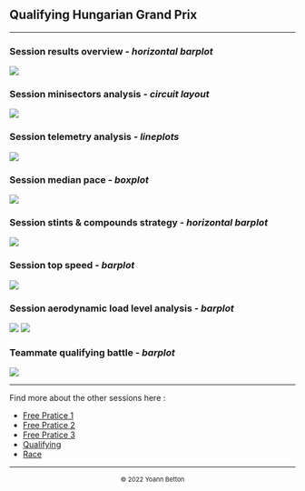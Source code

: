 ## Qualifying Hungarian Grand Prix

---

### Session results overview - *horizontal barplot*

<img src="/output/2022-07-31_Hungarian_Grand_Prix/qualifying_results_overview_white.png?raw=true"/>

### Session minisectors analysis - *circuit layout*

<img src="/output/2022-07-31_Hungarian_Grand_Prix/qualifying_minisectors_analysis_white.png?raw=true"/>

### Session telemetry analysis - *lineplots*

<img src="/output/2022-07-31_Hungarian_Grand_Prix/qualifying_telemetry_analysis_white.png?raw=true"/>

### Session median pace - *boxplot*

<img src="/output/2022-07-31_Hungarian_Grand_Prix/qualifying_median_pace_white.png?raw=true"/>

### Session stints & compounds strategy - *horizontal barplot*

<img src="/output/2022-07-31_Hungarian_Grand_Prix/qualifying_stints_compounds_stategy_white.png?raw=true"/>

### Session top speed - *barplot*

<img src="/output/2022-07-31_Hungarian_Grand_Prix/topspeed_qualifying_white.png?raw=true"/>

### Session aerodynamic load level analysis - *barplot*

<img src="/output/2022-07-31_Hungarian_Grand_Prix/qualifying_maximum_throttle_white.png?raw=true"/>

<img src="/output/2022-07-31_Hungarian_Grand_Prix/qualifying_speed_ratio_white.png?raw=true"/>

### Teammate qualifying battle - *barplot*

<img src="/output/2022-07-31_Hungarian_Grand_Prix/teammates_qualifying_battle_white.png?raw=true"/>

--- 

Find more about the other sessions here :
  - [Free Pratice 1](/page/FP1/2022-07-31_Hungarian_Grand_Prix)  
  - [Free Pratice 2](/page/FP2/2022-07-31_Hungarian_Grand_Prix) 
  - [Free Pratice 3](/page/FP3/2022-07-31_Hungarian_Grand_Prix)
  - [Qualifying](/page/Qualifying/2022-07-31_Hungarian_Grand_Prix) 
  - [Race](/page/Race/2022-07-31_Hungarian_Grand_Prix)

---

<div style="text-align: center">
  <p style="font-size:11px">&copy; 2022 Yoann Betton</p>
</div>

<!-- ---

<p style="font-size:11px">Page generated from <a href="https://github.com/yoannbtn/yoannbtn.github.io">github.com/yoannbtn</a>.</p> -->